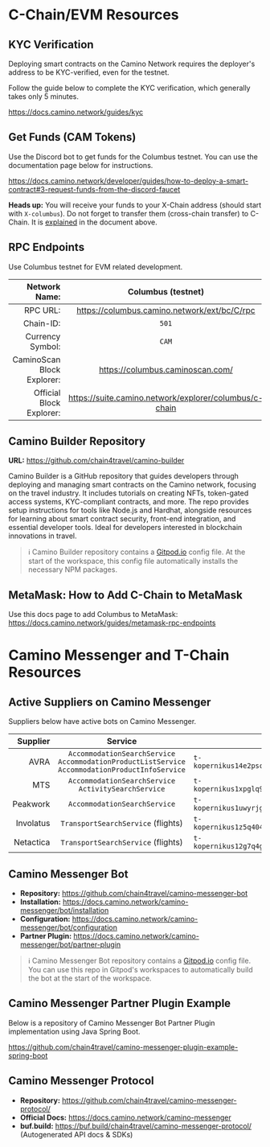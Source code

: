 # C-Chain/EVM Resources

## KYC Verification

Deploying smart contracts on the Camino Network requires the deployer's address to be KYC-verified, even for the testnet.

Follow the guide below to complete the KYC verification, which generally takes only 5 minutes.

https://docs.camino.network/guides/kyc

## Get Funds (CAM Tokens)

Use the Discord bot to get funds for the Columbus testnet. You can use the documentation page below for instructions.

https://docs.camino.network/developer/guides/how-to-deploy-a-smart-contract#3-request-funds-from-the-discord-faucet

**Heads up:** You will receive your funds to your X-Chain address (should start with `X-columbus`). Do not forget to transfer them (cross-chain transfer) to C-Chain. It is [explained](https://docs.camino.network/developer/guides/how-to-deploy-a-smart-contract#4-perform-cross-chain-transfer) in the document above.

## RPC Endpoints

Use Columbus testnet for EVM related development.

|              Network Name: |                   Columbus (testnet)                   |
| -------------------------: | :----------------------------------------------------: |
|                   RPC URL: |      https://columbus.camino.network/ext/bc/C/rpc      |
|                  Chain-ID: |                         `501`                          |
|           Currency Symbol: |                         `CAM`                          |
| CaminoScan Block Explorer: |            https://columbus.caminoscan.com/            |
|   Official Block Explorer: | https://suite.camino.network/explorer/columbus/c-chain |

## Camino Builder Repository

**URL:** https://github.com/chain4travel/camino-builder

Camino Builder is a GitHub repository that guides developers through deploying and managing smart contracts on the Camino network, focusing on the travel industry. It includes tutorials on creating NFTs, token-gated access systems, KYC-compliant contracts, and more. The repo provides setup instructions for tools like Node.js and Hardhat, alongside resources for learning about smart contract security, front-end integration, and essential developer tools. Ideal for developers interested in blockchain innovations in travel.

> ℹ️ Camino Builder repository contains a [Gitpod.io](https://gitpod.io/workspaces) config file. At the start of the workspace, this config file automatically installs the necessary NPM packages.

## MetaMask: How to Add C-Chain to MetaMask

Use this docs page to add Columbus to MetaMask: https://docs.camino.network/guides/metamask-rpc-endpoints

# Camino Messenger and T-Chain Resources

## Active Suppliers on Camino Messenger

Suppliers below have active bots on Camino Messenger.

|  Supplier |                                                 Service                                                  | Address                                               |
| --------: | :------------------------------------------------------------------------------------------------------: | ----------------------------------------------------- |
|      AVRA | `AccommodationSearchService`<br> `AccommodationProductListService`<br> `AccommodationProductInfoService` | `t-kopernikus14e2psc7uxz83fhrmfh52aynfh96vaacq2s92u0` |
|       MTS |                         `AccommodationSearchService`<br> `ActivitySearchService`                         | `t-kopernikus1xpglq9kzg8pls6hyuhr39xuerqgxakr9dsp3k2` |
|  Peakwork |                                       `AccommodationSearchService`                                       | `t-kopernikus1uwyrjgk6ckzdq9h8u6zrxufvrwdjlp2kuzedrx` |
| Involatus |                                    `TransportSearchService` (flights)                                    | `t-kopernikus1z5q404kx07t8pz6vye2fs7ex6ud05z4vtd03z7` |
| Netactica |                                    `TransportSearchService` (flights)                                    | `t-kopernikus12g7q4g750y7yh0qvj4sre4q5nek5ple9spx3e0` |

## Camino Messenger Bot

- **Repository:** https://github.com/chain4travel/camino-messenger-bot
- **Installation:** https://docs.camino.network/camino-messenger/bot/installation
- **Configuration:** https://docs.camino.network/camino-messenger/bot/configuration
- **Partner Plugin:** https://docs.camino.network/camino-messenger/bot/partner-plugin

> ℹ️ Camino Messenger Bot repository contains a [Gitpod.io](https://gitpod.io/workspaces) config file. You can use this repo in Gitpod's workspaces to automatically build the bot at the start of the workspace.

## Camino Messenger Partner Plugin Example

Below is a repository of Camino Messenger Bot Partner Plugin implementation using Java Spring Boot.

https://github.com/chain4travel/camino-messenger-plugin-example-spring-boot

## Camino Messenger Protocol

- **Repository:** https://github.com/chain4travel/camino-messenger-protocol/
- **Official Docs:** https://docs.camino.network/camino-messenger
- **buf.build:** https://buf.build/chain4travel/camino-messenger-protocol/ (Autogenerated API docs & SDKs)
